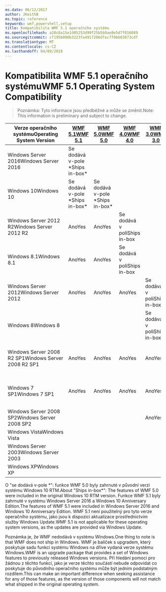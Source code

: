 ```yaml
---
ms.date: 06/12/2017
author: JKeithB
ms.topic: reference
keywords: wmf,powershell,setup
title: Kompatibilita WMF 5.1 operačního systému
ms.openlocfilehash: a20c8a15e1d05253d99f25b5b8ae8e5d7f816089
ms.sourcegitcommit: cf195b090b3223fa4917206dfec7f0b603873cdf
ms.translationtype: MT
ms.contentlocale: cs-CZ
ms.lasthandoff: 04/09/2018
---
```

# <a name="wmf-51-operating-system-compatibility"></a><span data-ttu-id="5c66c-103">Kompatibilita WMF 5.1 operačního systému</span><span class="sxs-lookup"><span data-stu-id="5c66c-103">WMF 5.1 Operating System Compatibility</span></span> #

> <span data-ttu-id="5c66c-104">Poznámka: Tyto informace jsou předběžné a může se změnit.</span><span class="sxs-lookup"><span data-stu-id="5c66c-104">Note: This information is preliminary and subject to change.</span></span>

| <span data-ttu-id="5c66c-105">Verze operačního systému</span><span class="sxs-lookup"><span data-stu-id="5c66c-105">Operating System Version</span></span> | [<span data-ttu-id="5c66c-106">WMF 5.1</span><span class="sxs-lookup"><span data-stu-id="5c66c-106">WMF 5.1</span></span>](https://aka.ms/wmf51download) | [<span data-ttu-id="5c66c-107">WMF 5.0</span><span class="sxs-lookup"><span data-stu-id="5c66c-107">WMF 5.0</span></span>](https://aka.ms/wmf5download) | [<span data-ttu-id="5c66c-108">WMF 4.0</span><span class="sxs-lookup"><span data-stu-id="5c66c-108">WMF 4.0</span></span>](https://aka.ms/wmf4download) |  [<span data-ttu-id="5c66c-109">WMF 3.0</span><span class="sxs-lookup"><span data-stu-id="5c66c-109">WMF 3.0</span></span>](https://aka.ms/wmf3download) | [<span data-ttu-id="5c66c-110">WMF 2.0</span><span class="sxs-lookup"><span data-stu-id="5c66c-110">WMF 2.0</span></span>](https://aka.ms/wmf2download) |
| ------------------------ | ----------- | ----------- | ----------- | ------------ |  ------------- |
| <span data-ttu-id="5c66c-111">Windows Server 2016</span><span class="sxs-lookup"><span data-stu-id="5c66c-111">Windows Server 2016</span></span> | <span data-ttu-id="5c66c-112">Se dodává v-pole \*</span><span class="sxs-lookup"><span data-stu-id="5c66c-112">Ships in-box\*</span></span> |  |  |  |  |
| <span data-ttu-id="5c66c-113">Windows 10</span><span class="sxs-lookup"><span data-stu-id="5c66c-113">Windows 10</span></span> | <span data-ttu-id="5c66c-114">Se dodává v-pole \*</span><span class="sxs-lookup"><span data-stu-id="5c66c-114">Ships in-box\*</span></span> | <span data-ttu-id="5c66c-115">Se dodává v-pole \*</span><span class="sxs-lookup"><span data-stu-id="5c66c-115">Ships in-box\*</span></span>  | | | |
| <span data-ttu-id="5c66c-116">Windows Server 2012 R2</span><span class="sxs-lookup"><span data-stu-id="5c66c-116">Windows Server 2012 R2</span></span>| <span data-ttu-id="5c66c-117">Ano</span><span class="sxs-lookup"><span data-stu-id="5c66c-117">Yes</span></span> | <span data-ttu-id="5c66c-118">Ano</span><span class="sxs-lookup"><span data-stu-id="5c66c-118">Yes</span></span> | <span data-ttu-id="5c66c-119">Se dodává v poli</span><span class="sxs-lookup"><span data-stu-id="5c66c-119">Ships in-box</span></span> |  |  |
| <span data-ttu-id="5c66c-120">Windows 8.1</span><span class="sxs-lookup"><span data-stu-id="5c66c-120">Windows 8.1</span></span> | <span data-ttu-id="5c66c-121">Ano</span><span class="sxs-lookup"><span data-stu-id="5c66c-121">Yes</span></span> | <span data-ttu-id="5c66c-122">Ano</span><span class="sxs-lookup"><span data-stu-id="5c66c-122">Yes</span></span> |  <span data-ttu-id="5c66c-123">Se dodává v poli</span><span class="sxs-lookup"><span data-stu-id="5c66c-123">Ships in-box</span></span> |  |  |
| <span data-ttu-id="5c66c-124">Windows Server 2012</span><span class="sxs-lookup"><span data-stu-id="5c66c-124">Windows Server 2012</span></span> | <span data-ttu-id="5c66c-125">Ano</span><span class="sxs-lookup"><span data-stu-id="5c66c-125">Yes</span></span> | <span data-ttu-id="5c66c-126">Ano</span><span class="sxs-lookup"><span data-stu-id="5c66c-126">Yes</span></span> | <span data-ttu-id="5c66c-127">Ano</span><span class="sxs-lookup"><span data-stu-id="5c66c-127">Yes</span></span> |  <span data-ttu-id="5c66c-128">Se dodává v poli</span><span class="sxs-lookup"><span data-stu-id="5c66c-128">Ships in-box</span></span> | |
| <span data-ttu-id="5c66c-129">Windows 8</span><span class="sxs-lookup"><span data-stu-id="5c66c-129">Windows 8</span></span> |  |  |  | <span data-ttu-id="5c66c-130">Se dodává v poli</span><span class="sxs-lookup"><span data-stu-id="5c66c-130">Ships in-box</span></span> | |
| <span data-ttu-id="5c66c-131">Windows Server 2008 R2 SP1</span><span class="sxs-lookup"><span data-stu-id="5c66c-131">Windows Server 2008 R2 SP1</span></span> | <span data-ttu-id="5c66c-132">Ano</span><span class="sxs-lookup"><span data-stu-id="5c66c-132">Yes</span></span> | <span data-ttu-id="5c66c-133">Ano</span><span class="sxs-lookup"><span data-stu-id="5c66c-133">Yes</span></span> | <span data-ttu-id="5c66c-134">Ano</span><span class="sxs-lookup"><span data-stu-id="5c66c-134">Yes</span></span> |  <span data-ttu-id="5c66c-135">Ano</span><span class="sxs-lookup"><span data-stu-id="5c66c-135">Yes</span></span>| <span data-ttu-id="5c66c-136">Se dodává v poli</span><span class="sxs-lookup"><span data-stu-id="5c66c-136">Ships in-box</span></span> |
| <span data-ttu-id="5c66c-137">Windows 7 SP1</span><span class="sxs-lookup"><span data-stu-id="5c66c-137">Windows 7 SP1</span></span>  | <span data-ttu-id="5c66c-138">Ano</span><span class="sxs-lookup"><span data-stu-id="5c66c-138">Yes</span></span> | <span data-ttu-id="5c66c-139">Ano</span><span class="sxs-lookup"><span data-stu-id="5c66c-139">Yes</span></span> | <span data-ttu-id="5c66c-140">Ano</span><span class="sxs-lookup"><span data-stu-id="5c66c-140">Yes</span></span> | <span data-ttu-id="5c66c-141">Ano</span><span class="sxs-lookup"><span data-stu-id="5c66c-141">Yes</span></span> | <span data-ttu-id="5c66c-142">Se dodává v poli</span><span class="sxs-lookup"><span data-stu-id="5c66c-142">Ships in-box</span></span> |
| <span data-ttu-id="5c66c-143">Windows Server 2008 SP2</span><span class="sxs-lookup"><span data-stu-id="5c66c-143">Windows Server 2008 SP2</span></span> | | | | <span data-ttu-id="5c66c-144">Ano</span><span class="sxs-lookup"><span data-stu-id="5c66c-144">Yes</span></span> | <span data-ttu-id="5c66c-145">Ano</span><span class="sxs-lookup"><span data-stu-id="5c66c-145">Yes</span></span> |
| <span data-ttu-id="5c66c-146">Windows Vista</span><span class="sxs-lookup"><span data-stu-id="5c66c-146">Windows Vista</span></span> | | | | | <span data-ttu-id="5c66c-147">Ano</span><span class="sxs-lookup"><span data-stu-id="5c66c-147">Yes</span></span> |
| <span data-ttu-id="5c66c-148">Windows Server 2003</span><span class="sxs-lookup"><span data-stu-id="5c66c-148">Windows Server 2003</span></span>| | | |  | <span data-ttu-id="5c66c-149">Ano</span><span class="sxs-lookup"><span data-stu-id="5c66c-149">Yes</span></span> |
| <span data-ttu-id="5c66c-150">Windows XP</span><span class="sxs-lookup"><span data-stu-id="5c66c-150">Windows XP</span></span> | | | |  | <span data-ttu-id="5c66c-151">Ano</span><span class="sxs-lookup"><span data-stu-id="5c66c-151">Yes</span></span> |


<span data-ttu-id="5c66c-152">O "se dodává v-pole \*": funkce WMF 5.0 byly zahrnuté v původní verzi systému Windows 10 RTM.</span><span class="sxs-lookup"><span data-stu-id="5c66c-152">About "Ships in-box\*": The features of WMF 5.0 were included in the original Windows 10 RTM version.</span></span>
<span data-ttu-id="5c66c-153">Funkce WMF 5.1 byly zahrnuté v systému Windows Server 2016 a Windows 10 Anniversary Edition.</span><span class="sxs-lookup"><span data-stu-id="5c66c-153">The features of WMF 5.1 were included in Windows Server 2016 and Windows 10 Anniversary Edition.</span></span>
<span data-ttu-id="5c66c-154">WMF 5.1 není použitelný pro tyto verze operačního systému, jako jsou k dispozici aktualizace prostřednictvím služby Windows Update.</span><span class="sxs-lookup"><span data-stu-id="5c66c-154">WMF 5.1 is not applicable for these operating system versions, as the updates are provided via Windows Update.</span></span>


<span data-ttu-id="5c66c-155">Poznámka je, že WMF nedodává v systému Windows.</span><span class="sxs-lookup"><span data-stu-id="5c66c-155">One thing to note is that WMF does not ship in Windows.</span></span>
<span data-ttu-id="5c66c-156">WMF je balíček s upgradem, který poskytuje sadu funkcí systému Windows na dříve vydaná verze systému Windows.</span><span class="sxs-lookup"><span data-stu-id="5c66c-156">WMF is an upgrade package that provides a set of Windows features to previously released Windows versions.</span></span>
<span data-ttu-id="5c66c-157">Při hledání pomoci pro žádnou z těchto funkcí, jako je verze těchto součástí nebude odpovídat co poskytuje do původního operačního systému může být jedním podstatným rozdílem.</span><span class="sxs-lookup"><span data-stu-id="5c66c-157">This can make an important difference when seeking assistance for any of those features, as the version of those components will not match what shipped in the original operating system.</span></span>